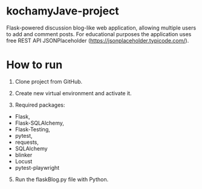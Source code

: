 # kochamyJave-project
Flask-powered discussion blog-like web application, allowing multiple users
to add and comment posts. For educational purposes the application uses free REST API JSONPlaceholder (https://jsonplaceholder.typicode.com/).

# How to run
1. Clone project from GitHub.
 
3. Create new virtual environment and activate it.

5. Required packages:
  - Flask, 
  - Flask-SQLAlchemy,
  - Flask-Testing,
  - pytest,
  - requests,
  - SQLAlchemy
  - blinker
  - Locust
  - pytest-playwright

5. Run the flaskBlog.py file with Python.
